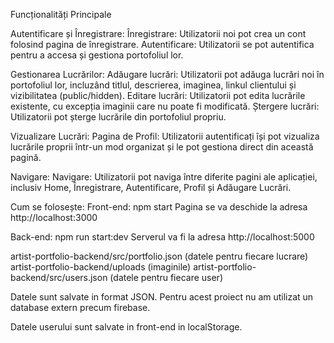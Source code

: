 Funcționalități Principale

Autentificare și Înregistrare:
Înregistrare: Utilizatorii noi pot crea un cont folosind pagina de înregistrare.
Autentificare: Utilizatorii se pot autentifica pentru a accesa și gestiona portofoliul lor.

Gestionarea Lucrărilor:
Adăugare lucrări: Utilizatorii pot adăuga lucrări noi în portofoliul lor, incluzând titlul, descrierea, imaginea, linkul clientului și vizibilitatea (public/hidden).
Editare lucrări: Utilizatorii pot edita lucrările existente, cu excepția imaginii care nu poate fi modificată.
Ștergere lucrări: Utilizatorii pot șterge lucrările din portofoliul propriu.

Vizualizare Lucrări:
Pagina de Profil: Utilizatorii autentificați își pot vizualiza lucrările proprii într-un mod organizat și le pot gestiona direct din această pagină.

Navigare:
Navigare: Utilizatorii pot naviga între diferite pagini ale aplicației, inclusiv Home, Înregistrare, Autentificare, Profil și Adăugare Lucrări.

Cum se folosește:
Front-end:
npm start
Pagina se va deschide la adresa http://localhost:3000

Back-end:
npm run start:dev
Serverul va fi la adresa http://localhost:5000

artist-portfolio-backend/src/portfolio.json (datele pentru fiecare lucrare)
artist-portfolio-backend/uploads (imaginile)
artist-portfolio-backend/src/users.json (datele pentru fiecare user)

Datele sunt salvate in format JSON.
Pentru acest proiect nu am utilizat un database extern precum firebase.

Datele userului sunt salvate in front-end in localStorage.


